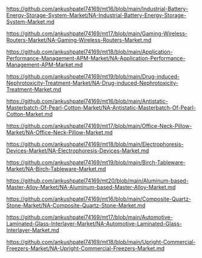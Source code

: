 <p><a href="https://github.com/ankushpatel74169/mt16/blob/main/Industrial-Battery-Energy-Storage-System-Market/NA-Industrial-Battery-Energy-Storage-System-Market.md">https://github.com/ankushpatel74169/mt16/blob/main/Industrial-Battery-Energy-Storage-System-Market/NA-Industrial-Battery-Energy-Storage-System-Market.md</a></p><p><a href="https://github.com/ankushpatel74169/mt17/blob/main/Gaming-Wireless-Routers-Market/NA-Gaming-Wireless-Routers-Market.md">https://github.com/ankushpatel74169/mt17/blob/main/Gaming-Wireless-Routers-Market/NA-Gaming-Wireless-Routers-Market.md</a></p><p><a href="https://github.com/ankushpatel74169/mt18/blob/main/Application-Performance-Management-APM-Market/NA-Application-Performance-Management-APM-Market.md">https://github.com/ankushpatel74169/mt18/blob/main/Application-Performance-Management-APM-Market/NA-Application-Performance-Management-APM-Market.md</a></p><p><a href="https://github.com/ankushpatel74169/mt19/blob/main/Drug-induced-Nephrotoxicity-Treatment-Market/NA-Drug-induced-Nephrotoxicity-Treatment-Market.md">https://github.com/ankushpatel74169/mt19/blob/main/Drug-induced-Nephrotoxicity-Treatment-Market/NA-Drug-induced-Nephrotoxicity-Treatment-Market.md</a></p><p><a href="https://github.com/ankushpatel74169/mt16/blob/main/Antistatic-Masterbatch-Of-Pearl-Cotton-Market/NA-Antistatic-Masterbatch-Of-Pearl-Cotton-Market.md">https://github.com/ankushpatel74169/mt16/blob/main/Antistatic-Masterbatch-Of-Pearl-Cotton-Market/NA-Antistatic-Masterbatch-Of-Pearl-Cotton-Market.md</a></p><p><a href="https://github.com/ankushpatel74169/mt17/blob/main/Office-Neck-Pillow-Market/NA-Office-Neck-Pillow-Market.md">https://github.com/ankushpatel74169/mt17/blob/main/Office-Neck-Pillow-Market/NA-Office-Neck-Pillow-Market.md</a></p><p><a href="https://github.com/ankushpatel74169/mt18/blob/main/Electrophoresis-Devices-Market/NA-Electrophoresis-Devices-Market.md">https://github.com/ankushpatel74169/mt18/blob/main/Electrophoresis-Devices-Market/NA-Electrophoresis-Devices-Market.md</a></p><p><a href="https://github.com/ankushpatel74169/mt19/blob/main/Birch-Tableware-Market/NA-Birch-Tableware-Market.md">https://github.com/ankushpatel74169/mt19/blob/main/Birch-Tableware-Market/NA-Birch-Tableware-Market.md</a></p><p><a href="https://github.com/ankushpatel74169/mt20/blob/main/Aluminum-based-Master-Alloy-Market/NA-Aluminum-based-Master-Alloy-Market.md">https://github.com/ankushpatel74169/mt20/blob/main/Aluminum-based-Master-Alloy-Market/NA-Aluminum-based-Master-Alloy-Market.md</a></p><p><a href="https://github.com/ankushpatel74169/mt16/blob/main/Composite-Quartz-Stone-Market/NA-Composite-Quartz-Stone-Market.md">https://github.com/ankushpatel74169/mt16/blob/main/Composite-Quartz-Stone-Market/NA-Composite-Quartz-Stone-Market.md</a></p><p><a href="https://github.com/ankushpatel74169/mt17/blob/main/Automotive-Laminated-Glass-Interlayer-Market/NA-Automotive-Laminated-Glass-Interlayer-Market.md">https://github.com/ankushpatel74169/mt17/blob/main/Automotive-Laminated-Glass-Interlayer-Market/NA-Automotive-Laminated-Glass-Interlayer-Market.md</a></p><p><a href="https://github.com/ankushpatel74169/mt18/blob/main/Upright-Commercial-Freezers-Market/NA-Upright-Commercial-Freezers-Market.md">https://github.com/ankushpatel74169/mt18/blob/main/Upright-Commercial-Freezers-Market/NA-Upright-Commercial-Freezers-Market.md</a></p>
